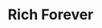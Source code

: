 ---
ee_id: '4261'
site: '1'
type: '2'
url: 2015-015-rich-forever
title: Rich Forever
year: '2015'
display_year: '2015'
medium: Foam pool noodle, blue Beats Solo HD On-Ear Headphones, iPod Nano and charger,
  iPod Nano 7 Shocksock Reflective Sports Armband, Lil Wayne Bravado wristband, Nike
  wristband, Rick Ross “Blowing Money Fast (Dirty)” MPEG-1 Audio Layer III file, white
  USB cable and plug
dims: 140 cm x variable width x variable depth
pitch:
ps:
live_url:
related:
youtube:
related_code:
imgs: rich-forever-2015-015-full-database-team-JL.jpg,rich-forever-2015-015-detail-database-EK.jpg
subheading:
download:
add_credit:
commission:
layout: things-i-made
---